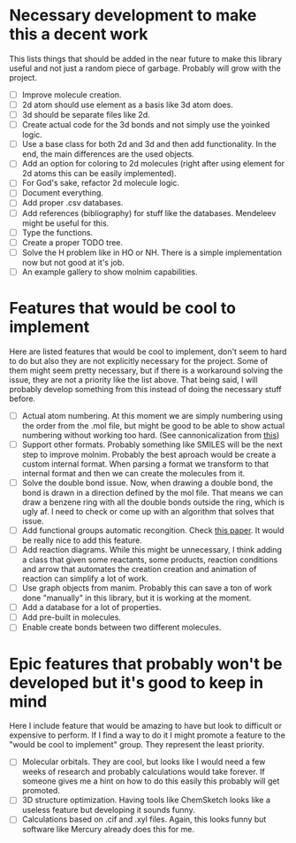# Necessary development to make this a decent work

This lists things that should be added in the near future to make this library useful and not just a random piece of garbage. Probably will grow with the project.

* [ ] Improve molecule creation.
* [ ] 2d atom should use element as a basis like 3d atom does.
* [ ] 3d should be separate files like 2d.
* [ ] Create actual code for the 3d bonds and not simply use the yoinked logic.
* [ ] Use a base class for both 2d and 3d and then add functionality. In the end, the main differences are the used objects.
* [ ] Add an option for coloring to 2d molecules (right after using element for 2d atoms this can be easily implemented).
* [ ] For God's sake, refactor 2d molecule logic.
* [ ] Document everything.
* [ ] Add proper .csv databases.
* [ ] Add references (bibliography) for stuff like the databases. Mendeleev might be useful for this.
* [ ] Type the functions.
* [ ] Create a proper TODO tree.
* [ ] Solve the H problem like in HO or NH. There is a simple implementation now but not good at it's job.
* [ ] An example gallery to show molnim capabilities.

# Features that would be cool to implement

Here are listed features that would be cool to implement, don't seem to hard to do but also they are not explicitly necessary for the project. Some of them might seem pretty necessary, but if there is a workaround solving the issue, they are not a priority like the list above. That being said, I will probably develop something from this instead of doing the necessary stuff before.

* [ ] Actual atom numbering. At this moment we are simply numbering using the order from the .mol file, but might be good to be able to show actual numbering without working too hard. (See cannonicalization from [this](https://pubs.acs.org/doi/10.1021/acs.jcim.5b00543))
* [ ] Support other formats. Probably something like SMILES will be the next step to improve molnim. Probably the best aproach would be create a custom internal format. When parsing a format we transform to that internal format and then we can create the molecules from it.
* [ ] Solve the double bond issue. Now, when drawing a double bond, the bond is drawn in a direction defined by the mol file. That means we can draw a benzene ring with all the double bonds outside the ring, which is ugly af. I need to check or come up with an algorithm that solves that issue.
* [ ] Add functional groups automatic recongition. Check [this paper](https://jcheminf.biomedcentral.com/articles/10.1186/s13321-017-0225-z). It would be really nice to add this feature.
* [ ] Add reaction diagrams. While this might be unnecessary, I think adding a class that given some reactants, some products, reaction conditions and arrow that automates the creation creation and animation of reaction can simplify a lot of work.
* [ ] Use graph objects from manim. Probably this can save a ton of work done "manually" in this library, but it is working at the moment.
* [ ] Add a database for a lot of properties.
* [ ] Add pre-built in molecules.
* [ ] Enable create bonds between two different molecules.

# Epic features that probably won't be developed but it's good to keep in mind

Here I include feature that would be amazing to have but look to difficult or expensive to perform. If I find a way to do it I might promote a feature to the "would be cool to implement" group. They represent the least priority.

* [ ] Molecular orbitals. They are cool, but looks like I would need a few weeks of research and probably calculations would take forever. If someone gives me a hint on how to do this easily this probably will get promoted.
* [ ] 3D structure optimization. Having tools like ChemSketch looks like a useless feature but developing it sounds funny.
* [ ] Calculations based on .cif and .xyl files. Again, this looks funny but software like Mercury already does this for me.
